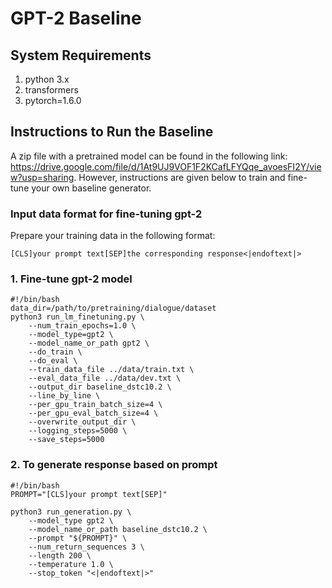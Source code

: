 # GPT-2 Baseline

## System Requirements

1. python 3.x
2. transformers
3. pytorch=1.6.0

## Instructions to Run the Baseline

A zip file with a pretrained model can be found in the following link: https://drive.google.com/file/d/1At9UJ9VOF1F2KCafLFYQqe_avoesFI2Y/view?usp=sharing. However, instructions are given below to train and fine-tune your own baseline generator.


### Input data format for fine-tuning gpt-2

Prepare your training data in the following format:

```
[CLS]your prompt text[SEP]the corresponding response<|endoftext|>
```

### 1. Fine-tune gpt-2 model
```
#!/bin/bash                                                                                                                                                                                                    
data_dir=/path/to/pretraining/dialogue/dataset
python3 run_lm_finetuning.py \
    --num_train_epochs=1.0 \
    --model_type=gpt2 \
    --model_name_or_path gpt2 \
    --do_train \
    --do_eval \
    --train_data_file ../data/train.txt \
    --eval_data_file ../data/dev.txt \
    --output_dir baseline_dstc10.2 \
    --line_by_line \
    --per_gpu_train_batch_size=4 \
    --per_gpu_eval_batch_size=4 \
    --overwrite_output_dir \
    --logging_steps=5000 \
    --save_steps=5000
```

### 2. To generate response based on prompt
```
#!/bin/bash                                                                                                                                                                                                    
PROMPT="[CLS]your prompt text[SEP]"

python3 run_generation.py \
    --model_type gpt2 \
    --model_name_or_path baseline_dstc10.2 \
    --prompt "${PROMPT}" \
    --num_return_sequences 3 \
    --length 200 \
    --temperature 1.0 \
    --stop_token "<|endoftext|>"
```
